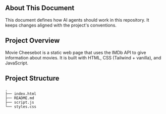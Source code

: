 ## About This Document

This document defines how AI agents should work in this repository. It keeps changes aligned with the project's conventions.

## Project Overview

Movie Cheesebot is a static web page that uses the IMDb API to give information about movies. It is built with HTML, CSS (Tailwind + vanilla), and JavaScript.

## Project Structure

```
.
├── index.html
├── README.md
├── script.js
└── styles.css
```
